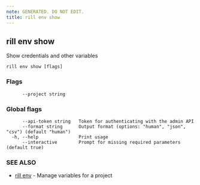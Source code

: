 ```yaml
---
note: GENERATED. DO NOT EDIT.
title: rill env show
---
```

## rill env show

Show credentials and other variables

```
rill env show [flags]
```

### Flags

```
      --project string   
```

### Global flags

```
      --api-token string   Token for authenticating with the admin API
      --format string      Output format (options: "human", "json", "csv") (default "human")
  -h, --help               Print usage
      --interactive        Prompt for missing required parameters (default true)
```

### SEE ALSO

* [rill env](env.md)	 - Manage variables for a project

